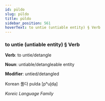 ```yaml
---
id: püldo
slug: püldo
title: püldo
sidebar_position: 561
hoverText: to untie (untiable entity) § Verb
---
```


### to untie (untiable entity) § Verb

**Verb**: to untie/detangle

**Noun**: untiable/detangleable entity

**Modifier**: untied/detangled

Korean 풀다 pulda [pʰuɭda̠]

*Koreic Language Family*